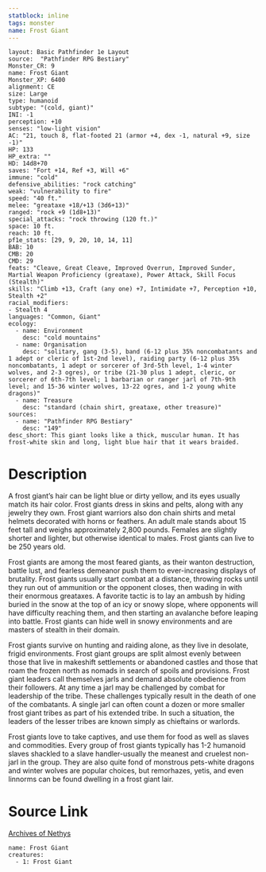 ```yaml
---
statblock: inline
tags: monster
name: Frost Giant
---
```

```statblock
layout: Basic Pathfinder 1e Layout
source:  "Pathfinder RPG Bestiary"
Monster_CR: 9
name: Frost Giant
Monster_XP: 6400
alignment: CE
size: Large
type: humanoid
subtype: "(cold, giant)"
INI: -1
perception: +10
senses: "low-light vision"
AC: "21, touch 8, flat-footed 21 (armor +4, dex -1, natural +9, size -1)"
HP: 133
HP_extra: ""
HD: 14d8+70
saves: "Fort +14, Ref +3, Will +6"
immune: "cold"
defensive_abilities: "rock catching"
weak: "vulnerability to fire"
speed: "40 ft."
melee: "greataxe +18/+13 (3d6+13)"
ranged: "rock +9 (1d8+13)"
special_attacks: "rock throwing (120 ft.)"
space: 10 ft.
reach: 10 ft.
pf1e_stats: [29, 9, 20, 10, 14, 11]
BAB: 10
CMB: 20
CMD: 29
feats: "Cleave, Great Cleave, Improved Overrun, Improved Sunder, Martial Weapon Proficiency (greataxe), Power Attack, Skill Focus (Stealth)"
skills: "Climb +13, Craft (any one) +7, Intimidate +7, Perception +10, Stealth +2"
racial_modifiers:
- Stealth 4
languages: "Common, Giant"
ecology:
  - name: Environment
    desc: "cold mountains"
  - name: Organisation
    desc: "solitary, gang (3-5), band (6-12 plus 35% noncombatants and 1 adept or cleric of 1st-2nd level), raiding party (6-12 plus 35% noncombatants, 1 adept or sorcerer of 3rd-5th level, 1-4 winter wolves, and 2-3 ogres), or tribe (21-30 plus 1 adept, cleric, or sorcerer of 6th-7th level; 1 barbarian or ranger jarl of 7th-9th level; and 15-36 winter wolves, 13-22 ogres, and 1-2 young white dragons)"
  - name: Treasure
    desc: "standard (chain shirt, greataxe, other treasure)"
sources:
  - name: "Pathfinder RPG Bestiary"
    desc: "149"
desc_short: This giant looks like a thick, muscular human. It has frost-white skin and long, light blue hair that it wears braided.
```
# Description
A frost giant’s hair can be light blue or dirty yellow, and its eyes usually match its hair color. Frost giants dress in skins and pelts, along with any jewelry they own. Frost giant warriors also don chain shirts and metal helmets decorated with horns or feathers. An adult male stands about 15 feet tall and weighs approximately 2,800 pounds. Females are slightly shorter and lighter, but otherwise identical to males. Frost giants can live to be 250 years old.

Frost giants are among the most feared giants, as their wanton destruction, battle lust, and fearless demeanor push them to ever-increasing displays of brutality. Frost giants usually start combat at a distance, throwing rocks until they run out of ammunition or the opponent closes, then wading in with their enormous greataxes. A favorite tactic is to lay an ambush by hiding buried in the snow at the top of an icy or snowy slope, where opponents will have difficulty reaching them, and then starting an avalanche before leaping into battle. Frost giants can hide well in snowy environments and are masters of stealth in their domain.

Frost giants survive on hunting and raiding alone, as they live in desolate, frigid environments. Frost giant groups are split almost evenly between those that live in makeshift settlements or abandoned castles and those that roam the frozen north as nomads in search of spoils and provisions. Frost giant leaders call themselves jarls and demand absolute obedience from their followers. At any time a jarl may be challenged by combat for leadership of the tribe. These challenges typically result in the death of one of the combatants. A single jarl can often count a dozen or more smaller frost giant tribes as part of his extended tribe. In such a situation, the leaders of the lesser tribes are known simply as chieftains or warlords.

Frost giants love to take captives, and use them for food as well as slaves and commodities. Every group of frost giants typically has 1-2 humanoid slaves shackled to a slave handler-usually the meanest and cruelest non-jarl in the group. They are also quite fond of monstrous pets-white dragons and winter wolves are popular choices, but remorhazes, yetis, and even linnorms can be found dwelling in a frost giant lair.
# Source Link
[Archives of Nethys](https://aonprd.com/MonsterDisplay.aspx?ItemName=Frost%20Giant)
```encounter-table
name: Frost Giant
creatures:
  - 1: Frost Giant
```
